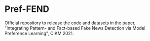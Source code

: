 # Pref-FEND
Official repository to release the code and datasets in the paper, "Integrating Pattern- and Fact-based Fake News Detection via Model Preference Learning", CIKM 2021.
